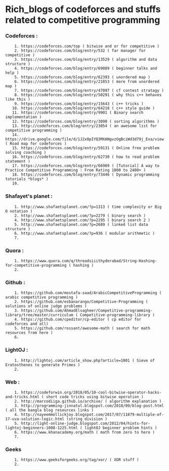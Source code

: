 # Rich_blogs of codeforces and stuffs related to competitive programming

### Codeforces :
        1. https://codeforces.com/top ( bitwise and or for competitive )
        2. https://codeforces.com/blog/entry/532 ( far manager for competitive )
        3. https://codeforces.com/blog/entry/13529 ( algorithm and data structure )
        4. https://codeforces.com/blog/entry/69089 ( beginner talks and help )
        5. https://codeforces.com/blog/entry/62393 ( unordered map )
        6. https://codeforces.com/blog/entry/21853 ( more from unordered map )
        7. https://codeforces.com/blog/entry/47097 ( cf contest stratagy )
        8. https://codeforces.com/blog/entry/50291 ( why this c++ behaves like this )
        9. https://codeforces.com/blog/entry/15643 ( c++ tricks )
       10. https://codeforces.com/blog/entry/64218 ( c++ style guide )
       11. https://codeforces.com/blog/entry/9901 ( Binary search implementation )
       12. https://codeforces.com/blog/entry/3098 ( sorting algorithms )
       13. http://codeforces.com/blog/entry/23054 ( an awesome list for competitive programming )
       14. https://drive.google.com/file/d/1J2x8pIYQ3MXANgvzOgBciWd3d79j_Exa/view ( Road map for codeforces )
       15. https://codeforces.com/blog/entry/59131 ( Online free problem solving coaching )
       16. https://codeforces.com/blog/entry/62730 ( how to read problem statement )
       17. https://codeforces.com/blog/entry/66909 ( [Tutorial] A way to Practice Competitive Programming : From Rating 1000 to 2400+ )
       18. https://codeforces.com/blog/entry/73446 ( Dynamic programming totorials *blogs* )
       19.
       
### Shafayet's planet :
        1. http://www.shafaetsplanet.com/?p=1313 ( time complexity or Big O notation )
        2. http://www.shafaetsplanet.com/?p=2279 ( binary search )
        4. http://www.shafaetsplanet.com/?p=2295 ( binary search 2 )
        5. http://www.shafaetsplanet.com/?p=2689 ( linked list data structure )
        6. http://www.shafaetsplanet.com/?p=936 ( modular arithmetic )
        7. 
        
        
### Quora :
        1. https://www.quora.com/q/threadsiiithyderabad/String-Hashing-for-competitive-programming ( hashing )
        2. 
       
### Github :
        1. https://github.com/mostafa-saad/ArabicCompetitiveProgramming ( arabic competitive programming )
        2. https://github.com/esbanarango/Competitive-Programming ( solutions of online judge problems )
        3. https://github.com/AhmadElsagheer/Competitive-programming-library/tree/master/curriculum ( Competitive-programming-library )
        4. https://github.com/cpeditor/cp-editor ( cp editor for codeforces and all)
        5. https://github.com/rossant/awesome-math ( search for math resources from here )
        6. 
       
### LightOJ :
        1. http://lightoj.com/article_show.php?article=1001 ( Sieve of Eratosthenes to generate Primes )
        2. 
        
### Web :
        1. https://codeforwin.org/2018/05/10-cool-bitwise-operator-hacks-and-tricks.html ( short code tricks using bitwise operation )
        2. http://marcodiiga.github.io/archive/ ( algorithm explanation )
        3. http://programming-jinnatul.blogspot.com/2018/09/blog-post.html ( all the bangla blog resources links )
        4. http://nayeemmollickjoy.blogspot.com/2017/07/11879-multiple-of-17-uva-solution-logic.html (string division )
        5. http://light-online-judge.blogspot.com/2012/04/hints-for-lightoj-beginners-1008-1225.html ( lightOJ beginner problem hints )
        6. https://www.khanacademy.org/math ( math from zero to hero )
        7. 
        
### Geeks
        1. https://www.geeksforgeeks.org/tag/xor/ ( XOR stuff )
        2. 
